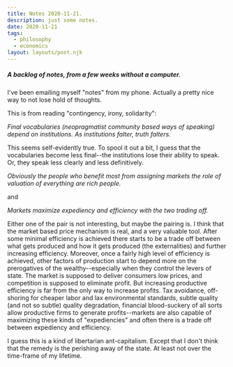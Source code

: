 ```yaml
---
title: Notes 2020-11-21.
description: just some notes.
date: 2020-11-21
tags:
  - philosophy	 
  - economics
layout: layouts/post.njk
---
```


##### A backlog of notes, from a few weeks without a computer.

I've been emailing myself "notes" from my phone. Actually a pretty nice way to not lose hold of thoughts.

This is from reading "contingency, irony, solidarity":

*Final vocabularies (neopragmatist community based ways of speaking) depend on institutions. As institutions falter, truth falters.*

This seems self-evidently true. To spool it out a bit, I guess that the vocabularies become less final--the institutions lose their ability to speak. Or, they speak less clearly and less definitively. 

*Obviously the people who benefit most from assigning markets the role of valuation of everything are rich people.* 

and 

*Markets maximize expediency and efficiency with the two trading off.*

Either one of the pair is not interesting, but maybe the pairing is. I think that the market based price mechanism is real, and a very valuable tool. After some minimal efficiency is achieved there starts to be a trade off between what gets produced and how it gets produced (the externalities) and further increasing efficiency. Moreover, once a fairly high level of efficiency is achieved, other factors of production start to depend more on the prerogatives of the wealthy--especially when they control the levers of state. The market is supposed to deliver consumers low prices, and competition is supposed to eliminate profit. But increasing productive efficiency is far from the only way to increase profits. Tax avoidance, off-shoring for cheaper labor and lax environmental standards, subtle quality (and not so subtle)  quality degradation, financial blood-suckery of all sorts allow productive firms to generate profits--markets are also capable of maximizing these kinds of "expediencies" and often there is a trade off between expediency and efficiency. 

I guess this is a kind of libertarian ant-capitalism. Except that I don't think that the remedy is the perishing away of the state. At least not over the time-frame of my lifetime. 


